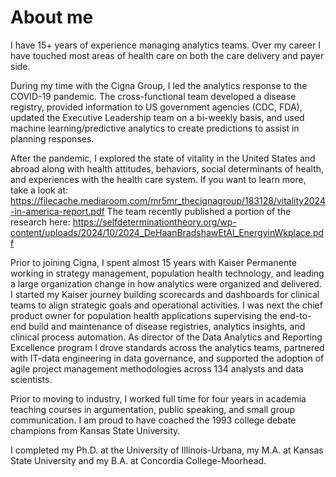 # About me

I have 15+ years of experience managing analytics teams. Over my career I have touched most areas of health care on both the care delivery and payer side.  

During my time with the Cigna Group, I led the analytics response to the COVID-19 pandemic. The cross-functional team developed a disease registry, provided information to US government agencies (CDC, FDA), updated the Executive Leadership team on a bi-weekly basis, and used machine learning/predictive analytics to create predictions to assist in planning responses. 

After the pandemic, I explored the state of vitality in the United States and abroad along with health attitudes, behaviors, social determinants of health, and experiences with the health care system. If you want to learn more, take a look at: https://filecache.mediaroom.com/mr5mr_thecignagroup/183128/vitality2024-in-america-report.pdf  The team recently published a portion of the research here: https://selfdeterminationtheory.org/wp-content/uploads/2024/10/2024_DeHaanBradshawEtAl_EnergyinWkplace.pdf

Prior to joining Cigna, I spent almost 15 years with Kaiser Permanente working in strategy management, population health technology, and leading a large organization change in how analytics were organized and delivered.  I started my Kaiser journey building scorecards and dashboards for clinical teams to align strategic goals and operational activities. I was next the chief product owner for population health applications supervising the end-to-end build and maintenance of disease registries, analytics insights, and clinical process automation. As director of the Data Analytics and Reporting Excellence program I drove standards across the analytics teams, partnered with IT-data engineering in data governance, and supported the adoption of agile project management methodologies across 134 analysts and data scientists. 

Prior to moving to industry, I worked full time for four years in academia teaching courses in argumentation, public speaking, and small group communication. I am proud to have coached the 1993 college debate champions from Kansas State University. 

I completed my Ph.D. at the University of Illinois-Urbana, my M.A. at Kansas State University and my B.A. at Concordia College-Moorhead.

